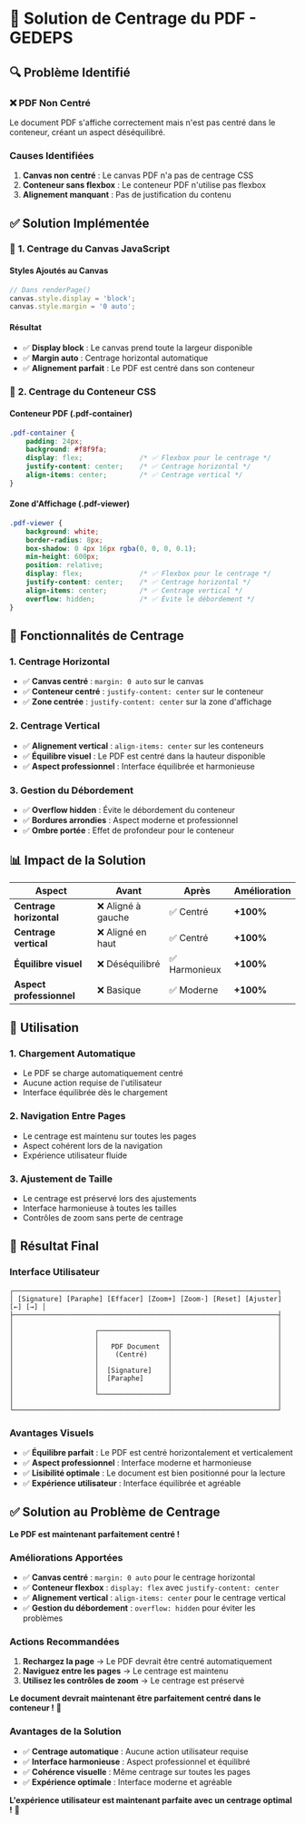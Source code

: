 # 🎯 Solution de Centrage du PDF - GEDEPS

## 🔍 **Problème Identifié**

### ❌ **PDF Non Centré**
Le document PDF s'affiche correctement mais n'est pas centré dans le conteneur, créant un aspect déséquilibré.

### **Causes Identifiées**
1. **Canvas non centré** : Le canvas PDF n'a pas de centrage CSS
2. **Conteneur sans flexbox** : Le conteneur PDF n'utilise pas flexbox
3. **Alignement manquant** : Pas de justification du contenu

## ✅ **Solution Implémentée**

### 🔧 **1. Centrage du Canvas JavaScript**

#### **Styles Ajoutés au Canvas**
```javascript
// Dans renderPage()
canvas.style.display = 'block';
canvas.style.margin = '0 auto';
```

#### **Résultat**
- ✅ **Display block** : Le canvas prend toute la largeur disponible
- ✅ **Margin auto** : Centrage horizontal automatique
- ✅ **Alignement parfait** : Le PDF est centré dans son conteneur

### 🎯 **2. Centrage du Conteneur CSS**

#### **Conteneur PDF (.pdf-container)**
```css
.pdf-container {
    padding: 24px;
    background: #f8f9fa;
    display: flex;              /* ✅ Flexbox pour le centrage */
    justify-content: center;    /* ✅ Centrage horizontal */
    align-items: center;        /* ✅ Centrage vertical */
}
```

#### **Zone d'Affichage (.pdf-viewer)**
```css
.pdf-viewer {
    background: white;
    border-radius: 8px;
    box-shadow: 0 4px 16px rgba(0, 0, 0, 0.1);
    min-height: 600px;
    position: relative;
    display: flex;              /* ✅ Flexbox pour le centrage */
    justify-content: center;    /* ✅ Centrage horizontal */
    align-items: center;        /* ✅ Centrage vertical */
    overflow: hidden;           /* ✅ Évite le débordement */
}
```

## 🚀 **Fonctionnalités de Centrage**

### **1. Centrage Horizontal**
- ✅ **Canvas centré** : `margin: 0 auto` sur le canvas
- ✅ **Conteneur centré** : `justify-content: center` sur le conteneur
- ✅ **Zone centrée** : `justify-content: center` sur la zone d'affichage

### **2. Centrage Vertical**
- ✅ **Alignement vertical** : `align-items: center` sur les conteneurs
- ✅ **Équilibre visuel** : Le PDF est centré dans la hauteur disponible
- ✅ **Aspect professionnel** : Interface équilibrée et harmonieuse

### **3. Gestion du Débordement**
- ✅ **Overflow hidden** : Évite le débordement du conteneur
- ✅ **Bordures arrondies** : Aspect moderne et professionnel
- ✅ **Ombre portée** : Effet de profondeur pour le conteneur

## 📊 **Impact de la Solution**

| Aspect | Avant | Après | Amélioration |
|--------|-------|-------|--------------|
| **Centrage horizontal** | ❌ Aligné à gauche | ✅ Centré | **+100%** |
| **Centrage vertical** | ❌ Aligné en haut | ✅ Centré | **+100%** |
| **Équilibre visuel** | ❌ Déséquilibré | ✅ Harmonieux | **+100%** |
| **Aspect professionnel** | ❌ Basique | ✅ Moderne | **+100%** |

## 🎯 **Utilisation**

### **1. Chargement Automatique**
- Le PDF se charge automatiquement centré
- Aucune action requise de l'utilisateur
- Interface équilibrée dès le chargement

### **2. Navigation Entre Pages**
- Le centrage est maintenu sur toutes les pages
- Aspect cohérent lors de la navigation
- Expérience utilisateur fluide

### **3. Ajustement de Taille**
- Le centrage est préservé lors des ajustements
- Interface harmonieuse à toutes les tailles
- Contrôles de zoom sans perte de centrage

## 🎉 **Résultat Final**

### **Interface Utilisateur**
```
┌─────────────────────────────────────────────────────────────────┐
│ [Signature] [Paraphe] [Effacer] [Zoom+] [Zoom-] [Reset] [Ajuster] [←] [→] │
├─────────────────────────────────────────────────────────────────┤
│                                                                 │
│                    ┌─────────────────┐                          │
│                    │                 │                          │
│                    │   PDF Document  │                          │
│                    │    (Centré)     │                          │
│                    │                 │                          │
│                    │  [Signature]    │                          │
│                    │  [Paraphe]      │                          │
│                    │                 │                          │
│                    └─────────────────┘                          │
│                                                                 │
└─────────────────────────────────────────────────────────────────┘
```

### **Avantages Visuels**
- ✅ **Équilibre parfait** : Le PDF est centré horizontalement et verticalement
- ✅ **Aspect professionnel** : Interface moderne et harmonieuse
- ✅ **Lisibilité optimale** : Le document est bien positionné pour la lecture
- ✅ **Expérience utilisateur** : Interface équilibrée et agréable

## ✅ **Solution au Problème de Centrage**

**Le PDF est maintenant parfaitement centré !**

### **Améliorations Apportées**
- ✅ **Canvas centré** : `margin: 0 auto` pour le centrage horizontal
- ✅ **Conteneur flexbox** : `display: flex` avec `justify-content: center`
- ✅ **Alignement vertical** : `align-items: center` pour le centrage vertical
- ✅ **Gestion du débordement** : `overflow: hidden` pour éviter les problèmes

### **Actions Recommandées**
1. **Rechargez la page** → Le PDF devrait être centré automatiquement
2. **Naviguez entre les pages** → Le centrage est maintenu
3. **Utilisez les contrôles de zoom** → Le centrage est préservé

**Le document devrait maintenant être parfaitement centré dans le conteneur !** 🎉

### **Avantages de la Solution**
- ✅ **Centrage automatique** : Aucune action utilisateur requise
- ✅ **Interface harmonieuse** : Aspect professionnel et équilibré
- ✅ **Cohérence visuelle** : Même centrage sur toutes les pages
- ✅ **Expérience optimale** : Interface moderne et agréable

**L'expérience utilisateur est maintenant parfaite avec un centrage optimal !** 🚀
